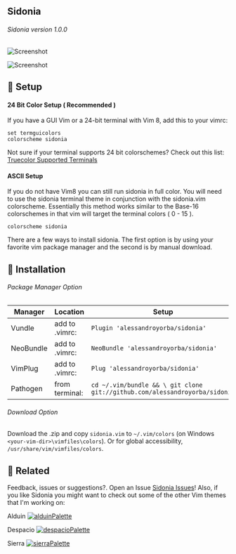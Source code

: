 Sidonia
------
###### Sidonia version 1.0.0
![Screenshot](https://cloud.githubusercontent.com/assets/11221489/21751568/1c03564e-d57e-11e6-80f7-dff0337bf1ac.png)

![Screenshot](https://cloud.githubusercontent.com/assets/11221489/21748307/92f35fbc-d536-11e6-95a6-7416c31046df.png)

:rocket: Setup 
---------------
#### 24 Bit Color Setup ( Recommended )

If you have a GUI Vim or a 24-bit terminal with Vim 8, add this to your vimrc:
```VimL
set termguicolors
colorscheme sidonia
```
Not sure if your terminal supports 24 bit colorschemes? Check out this list: [Truecolor Supported Terminals ](https://gist.github.com/XVilka/8346728)

#### ASCII Setup

If you do not have Vim8 you can still run sidonia in full color. You will need to use the sidonia terminal theme in conjunction with the sidonia.vim colorscheme. Essentially this method works similar to the Base-16 colorschemes in that vim will target the terminal colors ( 0 - 15 ). 

```VimL
colorscheme sidonia
```

There are a few ways to install sidonia. The first option is by using your favorite vim package manager and the second is by manual download.

:open_file_folder: Installation
-----------------------------------------

###### Package Manager Option

| Manager          | Location        | Setup                                                                      |
|------------------|-----------------|----------------------------------------------------------------------------|
| Vundle           | add to .vimrc:  | `Plugin 'alessandroyorba/sidonia'`                                         |
| NeoBundle        | add to .vimrc:  | `NeoBundle 'alessandroyorba/sidonia'`                                      |
| VimPlug          | add to .vimrc:  | `Plug 'alessandroyorba/sidonia'`                                           |
| Pathogen         | from terminal:  | `cd ~/.vim/bundle && \ git clone git://github.com/alessandroyorba/sidonia` |

###### Download Option
Download the .zip and copy `sidonia.vim` to `~/.vim/colors` (on Windows `<your-vim-dir>\vimfiles\colors`). Or for global accessibility, `/usr/share/vim/vimfiles/colors`.


:octopus: Related
-------
Feedback, issues or suggestions?. Open an Issue [Sidonia Issues](https://github.com/AlessandroYorba/Sidonia/issues)! Also, if you like Sidonia you might want to check out some of the other Vim themes that I'm working on:

Alduin
[![alduinPalette](https://cloud.githubusercontent.com/assets/11221489/21751570/20af614c-d57e-11e6-8813-fb6037702fc2.png)](https://github.com/AlessandroYorba/Alduin)

Despacio
[![despacioPalette](https://cloud.githubusercontent.com/assets/11221489/21751571/23d80d1a-d57e-11e6-9923-02ba2f2f820d.png)](https://github.com/AlessandroYorba/Despacio)

Sierra
[![sierraPalette](https://cloud.githubusercontent.com/assets/11221489/21751572/27670d8c-d57e-11e6-8465-b4f272d3117b.png)](https://github.com/AlessandroYorba/Sierra)
